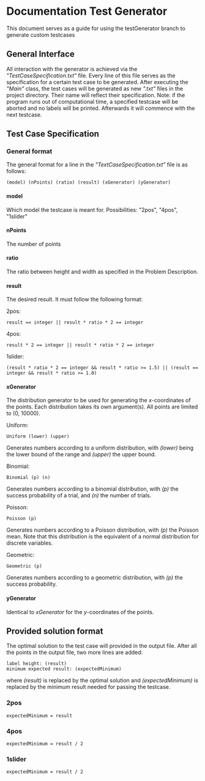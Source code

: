 # Documentation Test Generator
This document serves as a guide for using the testGenerator branch to generate custom testcases
## General Interface
All interaction with the generator is achieved via the *"TestCaseSpecification.txt"* file.
Every line of this file serves as the specification for a certain test case to be generated.
After executing the *"Main"* class, the test cases will be generated as new *".txt"* files in the project directory.
Their name will reflect their specification. Note: if the program runs out of computational time, a specified testcase
will be aborted and no labels will be printed. Afterwards it will commence with the next testcase.

## Test Case Specification
### General format
The general format for a line in the *"TextCaseSpecification.txt"* file is as follows:
```
(model) (nPoints) (ratio) (result) (xGenerator) (yGenerator)
``` 
#### model
Which model the testcase is meant for. Possibilities: "2pos", "4pos", "1slider"

#### nPoints
The number of points

#### ratio
The ratio between height and width as specified in the Problem Description.

#### result
The desired result. It must follow the following format:

2pos: 
```
result == integer || result * ratio * 2 == integer
```
4pos:
```
result * 2 == integer || result * ratio * 2 == integer
```
1slider:
```
(result * ratio * 2 == integer && result * ratio >= 1.5) || (result == integer && result * ratio >= 1.0)
```

#### xGenerator
The distribution generator to be used for generating the *x*-coordinates of the points.
Each distribution takes its own argument(s). 
All points are limited to (0, 10000).

Uniform:
```
Uniform (lower) (upper)
```
Generates numbers according to a uniform distribution, with *(lower)* being the lower bound of the range and *(upper)* the upper bound.


Binomial:
```
Binomial (p) (n)
```
Generates numbers according to a binomial distribution, with *(p)* the success probability of a trial, and *(n)* the number of trials.

Poisson:
```
Poisson (p)
```
Generates numbers according to a Poisson distribution, with *(p)* the Poisson mean. Note that this distribution is the equivalent of a normal distribution for discrete variables.

Geometric:
```
Geometric (p)
```
Generates numbers according to a geometric distribution, with *(p)* the success probability.

#### yGenerator
Identical to *xGenerator* for the *y*-coordinates of the points.

## Provided solution format
The optimal solution to the test case will provided in the output file. After all the points in the output file,
two more lines are added:

```
label height: (result)
minimum expected result: (expectedMinimum) 
```
where *(result)* is replaced by the optimal solution and *(expectedMinimum)* is replaced by the minimum result needed for passing the testcase.

### 2pos
```
expectedMinimum = result
```
### 4pos
```
expectedMinimum = result / 2
```
### 1slider
```
expectedMinimum = result / 2
```    
